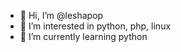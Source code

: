 - 👋 Hi, I’m @leshapop
- 👀 I’m interested in python, php, linux
- 🌱 I’m currently learning python

<!---
leshapop/leshapop is a ✨ special ✨ repository because its `README.md` (this file) appears on your GitHub profile.
You can click the Preview link to take a look at your changes.
--->

